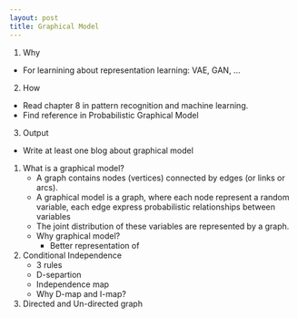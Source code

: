 ```yaml
---
layout: post
title: Graphical Model
---
```


1. Why
- For learnining about representation learning: VAE, GAN, ...
2. How
- Read chapter 8 in pattern recognition and machine learning. 
- Find reference in Probabilistic Graphical Model
3. Output
- Write at least one blog about graphical model


1. What is a graphical model?
    - A graph contains nodes (vertices) connected by edges (or links or arcs).
    - A graphical model is a graph, where each node represent a random variable, each edge express probabilistic relationships between variables
    - The joint distribution of these variables are represented by a graph.
    - Why graphical model?
        - Better representation of 
3. Conditional Independence
    - 3 rules
    - D-separtion
    - Independence map
    - Why D-map and I-map?
4. Directed and Un-directed graph